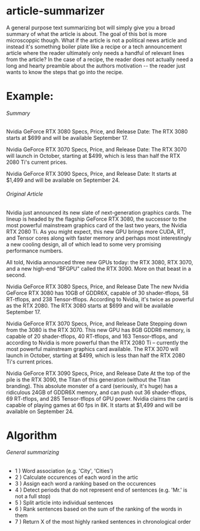 # article-summarizer
A general purpose text summarizing bot will simply give you a broad summary of what the article is about. The goal of this bot is more microscoppic though. What if the article is not a political news article and instead it's something boiler plate like a recipe or a tech announcement article where the reader ultimately only needs a handful of relevant lines from the article? In the case of a recipe, the reader does not actually need a long and hearty preamble about the authors motivation -- the reader just wants to know the steps that go into the recipe.

# Example: 

###### Summary

Nvidia GeForce RTX 3080 Specs, Price, and Release Date:
The RTX 3080 starts at $699 and will be available September 17.

Nvidia GeForce RTX 3070 Specs, Price, and Release Date:
The RTX 3070 will launch in October, starting at $499, which is less than half the RTX 2080 Ti's current prices.

Nvidia GeForce RTX 3090 Specs, Price, and Release Date:
It starts at $1,499 and will be available on September 24.

###### Original Article

Nvidia just announced its new slate of next-generation graphics cards. The lineup is headed by the flagship GeForce RTX 3080, the successor to the most powerful mainstream graphics card of the last two years, the Nvidia RTX 2080 Ti. As you might expect, this new GPU brings more CUDA, RT, and Tensor cores along with faster memory and perhaps most interestingly a new cooling design, all of which lead to some very promising performance numbers.

All told, Nvidia announced three new GPUs today: the RTX 3080, RTX 3070, and a new high-end "BFGPU" called the RTX 3090. More on that beast in a second.

Nvidia GeForce RTX 3080 Specs, Price, and Release Date
The new Nvidia GeForce RTX 3080 has 10GB of GDDR6X, capable of 30 shader-tflops, 58 RT-tflops, and 238 Tensor-tflops. According to Nvidia, it's twice as powerful as the RTX 2080. The RTX 3080 starts at $699 and will be available September 17.

Nvidia GeForce RTX 3070 Specs, Price, and Release Date
Stepping down from the 3080 is the RTX 3070. This new GPU has 8GB GDDR6 memory, is capable of 20 shader-tflops, 40 RT-tflops, and 163 Tensor-tflops, and according to Nvidia is more powerful than the RTX 2080 Ti – currently the most powerful mainstream graphics card available. The RTX 3070 will launch in October, starting at $499, which is less than half the RTX 2080 Ti's current prices.

Nvidia GeForce RTX 3090 Specs, Price, and Release Date
At the top of the pile is the RTX 3090, the Titan of this generation (without the Titan branding). This absolute monster of a card (seriously, it's huge) has a ridiculous 24GB of GDDR6X memory, and can push out 36 shader-tflops, 69 RT-tflops, and 285 Tensor-tflops of GPU power. Nvidia claims the card is capable of playing games at 60 fps in 8K. It starts at $1,499 and will be available on September 24.


# Algorithm
###### General summarizing
* 1 ) Word association (e.g. 'City', 'Cities')
* 2 ) Calculate occurences of each word in the artic
* 3 ) Assign each word a ranking based on the occurences
* 4 ) Detect periods that do not represent end of sentences (e.g. 'Mr.' is not a full stop)
* 5 ) Split article into individual sentences
* 6 ) Rank sentences based on the sum of the ranking of the words in them
* 7 ) Return X of the most highly ranked sentences in chronological order

